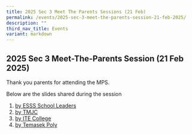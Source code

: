 ```yaml
---
title: 2025 Sec 3 Meet The Parents Sessions (21 Feb)
permalink: /events/2025-sec-3-meet-the-parents-session-21-feb-2025/
description: ""
third_nav_title: Events
variant: markdown
---
```

2025 Sec 3 Meet-The-Parents Session (21 Feb 2025)
----------------------------------------------------

Thank you parents for attending the MPS. 

Below are the slides shared during the session

1) [by ESSS School Leaders](/files/2025/Sec_3_MPS_20_Feb_2025.pdf)
2) [by TMJC](https://drive.google.com/file/d/109o68lAt5-L33jz4rSLHP2O0gtcLuw1e/view?usp=sharing)
3) [by ITE College](/files/2025/ITE_College_Talk__2025__compressed.pdf)
4)  [by Temasek Poly](/files/2025/TP_Generic_Outreach_2024__3_Feb_25_.pdf)